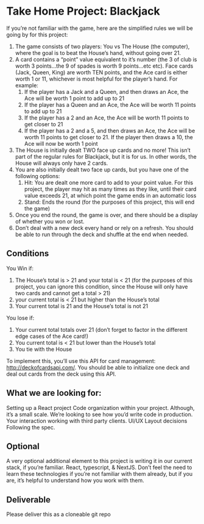 # Take Home Project: Blackjack

If you’re not familiar with the game, here are the simplified rules we will be going by for this project:
1. The game consists of two players: You vs The House (the computer), where the goal is to beat the House’s hand, without going over 21.
1. A card contains a “point” value equivalent to it’s number (the 3 of club is worth 3 points...the 9 of spades is worth 9 points...etc etc). Face cards (Jack, Queen, King) are worth TEN points, and the Ace card is either worth 1 or 11, whichever is most helpful for the player’s hand. For example:
   1. If the player has a Jack and a Queen, and then draws an Ace, the Ace will be worth 1 point to add up to 21
   1. If the player has a Queen and an Ace, the Ace will be worth 11 points to add up to 21
   1. If the player has a 2 and an Ace, the Ace will be worth 11 points to get closer to 21
   1. If the player has a 2 and a 5, and then draws an Ace, the Ace will be worth 11 points to get closer to 21. If the player then draws a 10, the Ace will now be worth 1 point
1. The House is initially dealt TWO face up cards and no more! This isn’t part of the regular rules for Blackjack, but it is for us. In other words, the House will always only have 2 cards.
1. You are also initially dealt two face up cards, but you have one of the following options:
   1. Hit: You are dealt one more card to add to your point value. For this project, the player may hit as many times as they like, until their card value exceeds 21, at which point the game ends in an automatic loss
   1. Stand: Ends the round (for the purposes of this project, this will end the game)
1. Once you end the round, the game is over, and there should be a display of whether you won or lost.
1. Don’t deal with a new deck every hand or rely on a refresh. You should be able to run through the deck and shuffle at the end when needed.

## Conditions

You Win if:
1. The House’s total is > 21 and your total is < 21 (for the purposes of this project, you can ignore this condition, since the House will only have two cards and cannot get a total > 21)
1. your current total is < 21 but higher than the House’s total
1. Your current total is 21 and the House’s total is not 21

You lose if:
1. Your current total totals over 21 (don’t forget to factor in the different edge cases of the Ace card!)
1. You current total is < 21 but lower than the House’s total
1. You tie with the House

To implement this, you’ll use this API for card management: http://deckofcardsapi.com/. You should be able to initialize one deck and deal out cards from the deck using this API.

## What we are looking for:

Setting up a React project
Code organization within your project. Although, it’s a small scale. We’re looking to see how you’d write code in production.
Your interaction working with third party clients.
UI/UX Layout decisions
Following the spec.

## Optional

A very optional additional element to this project is writing it in our current stack, if you’re familiar. React, typescript, & NextJS. Don’t feel the need to learn these technologies if you’re not familiar with them already, but if you are, it’s helpful to understand how you work with them.

## Deliverable

Please deliver this as a cloneable git repo